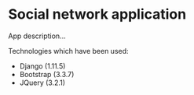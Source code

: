 # Social network application

App description...

Technologies which have been used:
* Django (1.11.5)
* Bootstrap (3.3.7)
* JQuery (3.2.1)
